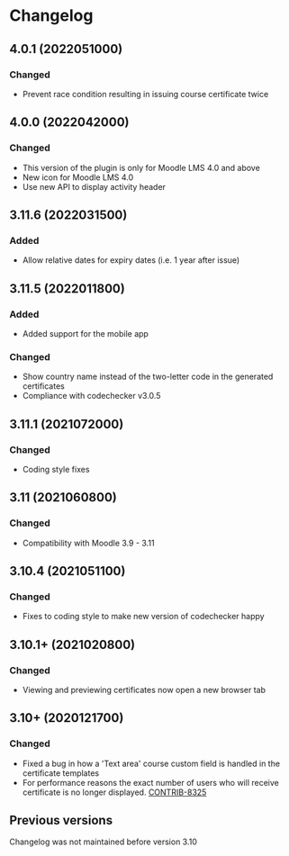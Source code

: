 # Changelog

## 4.0.1 (2022051000)
### Changed
- Prevent race condition resulting in issuing course certificate twice

## 4.0.0 (2022042000)
### Changed
- This version of the plugin is only for Moodle LMS 4.0 and above
- New icon for Moodle LMS 4.0
- Use new API to display activity header

## 3.11.6 (2022031500)
### Added
- Allow relative dates for expiry dates (i.e. 1 year after issue)

## 3.11.5 (2022011800)
### Added
- Added support for the mobile app

### Changed
- Show country name instead of the two-letter code in the generated certificates
- Compliance with codechecker v3.0.5

## 3.11.1 (2021072000)
### Changed
- Coding style fixes

## 3.11 (2021060800)
### Changed
- Compatibility with Moodle 3.9 - 3.11

## 3.10.4 (2021051100)
### Changed
- Fixes to coding style to make new version of codechecker happy

## 3.10.1+ (2021020800)
### Changed
- Viewing and previewing certificates now open a new browser tab

## 3.10+ (2020121700)
### Changed
- Fixed a bug in how a 'Text area' course custom field is handled in the certificate templates
- For performance reasons the exact number of users who will receive certificate is no longer displayed.
  [CONTRIB-8325](https://tracker.moodle.org/browse/CONTRIB-8325)

## Previous versions
Changelog was not maintained before version 3.10
